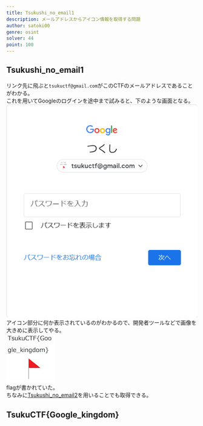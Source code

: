 ```yaml
---
title: Tsukushi_no_email1
description: メールアドレスからアイコン情報を取得する問題
author: satoki00
genre: osint
solver: 44
point: 100
---
```


## Tsukushi_no_email1
リンク先に飛ぶと`tsukuctf@gmail.com`がこのCTFのメールアドレスであることがわかる。  
これを用いてGoogleのログインを途中まで試みると、下のような画面となる。  
![images/image1.png](images/image1.png)  
アイコン部分に何か表示されているのがわかるので、開発者ツールなどで画像を大きめに表示してやる。  
![images/unnamed.jpg](images/unnamed.jpg)  
flagが書かれていた。  
ちなみに[Tsukushi_no_email2](../tsukushi_no_email2)を用いることでも取得できる。  

## TsukuCTF{Google_kingdom}
